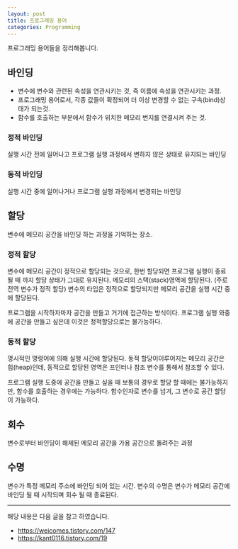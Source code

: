 ```yaml
---
layout: post
title: 프로그래밍 용어
categories: Programming
---
```


프로그래밍 용어들을 정리해봅니다.

## 바인딩

- 변수에 변수와 관련된 속성을 연관시키는 것, 즉 이름에 속성을 연관시키는 과정.
- 프로그래밍 용어로서, 각종 값들이 확정되어 더 이상 변경할 수 없는 구속(bind)상태가 되는것.
- 함수를 호출하는 부분에서 함수가 위치한 메모리 번지를 연결시켜 주는 것.

### 정적 바인딩

실행 시간 전에 일어나고 프로그램 실행 과정에서 변하지 않은 상태로 유지되는 바인딩

### 동적 바인딩

실행 시간 중에 일어나거나 프로그램 실행 과정에서 변경되는 바인딩

## 할당

변수에 메모리 공간을 바인딩 하는 과정을 기억하는 장소.

### 정적 할당

변수에 메모리 공간이 정적으로 할당되는 것으로, 한번 할당되면 프로그램 실행이 종료될 때 까지 할당 상태가 그대로 유지된다. 메모리의 스택(stack)영역에 할당된다. (주로 전역 변수가 정적 할당) 변수의 타입은 정적으로 할당되지만 메모리 공간을 실행 시간 중에 할당된다.

프로그램을 시작하자마자 공간을 만들고 거기에 접근하는 방식이다. 프로그램 실행 와중에 공간을 만들고 싶은데 이것은 정적할당으로는 불가능하다.

### 동적 할당

명시적인 명령어에 의해 실행 시간에 할당된다. 동적 할당이이루어지는 메모리 공간은 힙(heap)인데, 동적으로 할당된 영역은 프인터나 참조 변수를 통해서 참조할 수 있다.

프로그램 실행 도중에 공간을 만들고 싶을 때 보통의 경우로 할당 할 때에는 불가능하지만, 함수를 호출하는 경우에는 가능하다. 함수인자로 변수를 넘겨, 그 변수로 공간 할당이 가능하다.

## 회수

변수로부터 바인딩이 해제된 메모리 공간을 가용 공간으로 돌려주는 과정

## 수명

변수가 특정 메모리 주소에 바인딩 되어 있는 시간. 변수의 수명은 변수가 메모리 공간에 바인딩 될 때 시작되며 회수 될 때 종료된다.

---

해당 내용은 다음 글을 참고 하였습니다.

- https://weicomes.tistory.com/147
- https://kant0116.tistory.com/19
